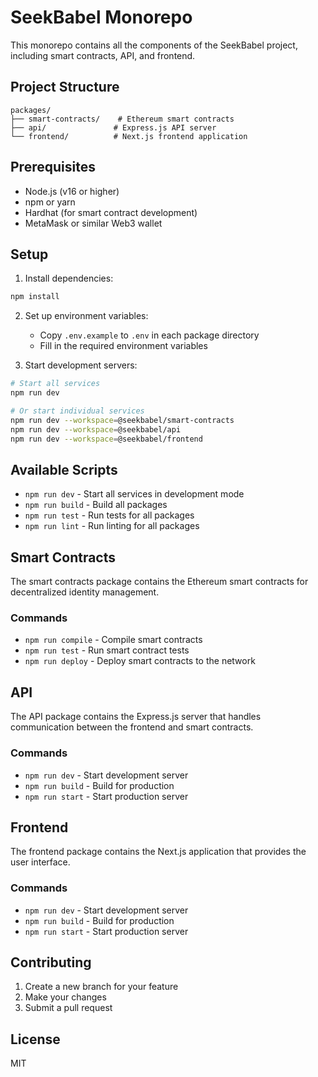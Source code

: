# SeekBabel Monorepo

This monorepo contains all the components of the SeekBabel project, including smart contracts, API, and frontend.

## Project Structure

```
packages/
├── smart-contracts/    # Ethereum smart contracts
├── api/               # Express.js API server
└── frontend/          # Next.js frontend application
```

## Prerequisites

- Node.js (v16 or higher)
- npm or yarn
- Hardhat (for smart contract development)
- MetaMask or similar Web3 wallet

## Setup

1. Install dependencies:
```bash
npm install
```

2. Set up environment variables:
   - Copy `.env.example` to `.env` in each package directory
   - Fill in the required environment variables

3. Start development servers:

```bash
# Start all services
npm run dev

# Or start individual services
npm run dev --workspace=@seekbabel/smart-contracts
npm run dev --workspace=@seekbabel/api
npm run dev --workspace=@seekbabel/frontend
```

## Available Scripts

- `npm run dev` - Start all services in development mode
- `npm run build` - Build all packages
- `npm run test` - Run tests for all packages
- `npm run lint` - Run linting for all packages

## Smart Contracts

The smart contracts package contains the Ethereum smart contracts for decentralized identity management.

### Commands
- `npm run compile` - Compile smart contracts
- `npm run test` - Run smart contract tests
- `npm run deploy` - Deploy smart contracts to the network

## API

The API package contains the Express.js server that handles communication between the frontend and smart contracts.

### Commands
- `npm run dev` - Start development server
- `npm run build` - Build for production
- `npm run start` - Start production server

## Frontend

The frontend package contains the Next.js application that provides the user interface.

### Commands
- `npm run dev` - Start development server
- `npm run build` - Build for production
- `npm run start` - Start production server

## Contributing

1. Create a new branch for your feature
2. Make your changes
3. Submit a pull request

## License

MIT 